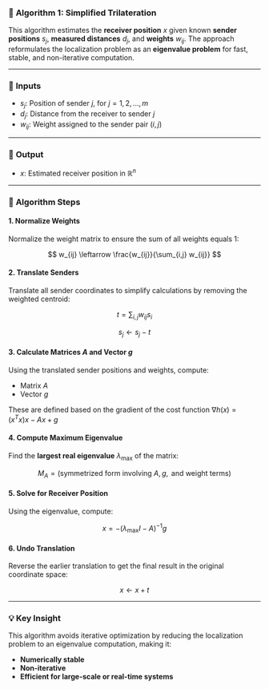 

### 📍 **Algorithm 1: Simplified Trilateration**

This algorithm estimates the **receiver position** $x$ given known **sender positions** $s_j$, **measured distances** $d_j$, and **weights** $w_{ij}$. The approach reformulates the localization problem as an **eigenvalue problem** for fast, stable, and non-iterative computation.

---

### 🔢 **Inputs**

* $s_j$: Position of sender $j$, for $j = 1, 2, ..., m$
* $d_j$: Distance from the receiver to sender $j$
* $w_{ij}$: Weight assigned to the sender pair $(i, j)$

---

### 🎯 **Output**

* $x$: Estimated receiver position in $\mathbb{R}^n$

---

### 🧠 **Algorithm Steps**

#### 1. **Normalize Weights**

Normalize the weight matrix to ensure the sum of all weights equals 1:

$$
w_{ij} \leftarrow \frac{w_{ij}}{\sum_{i,j} w_{ij}}
$$

#### 2. **Translate Senders**

Translate all sender coordinates to simplify calculations by removing the weighted centroid:

$$
t = \sum_{i,j} w_{ij} s_i
$$

$$
s_j \leftarrow s_j - t
$$

#### 3. **Calculate Matrices $A$ and Vector $g$**

Using the translated sender positions and weights, compute:

* Matrix $A$
* Vector $g$

These are defined based on the gradient of the cost function $\nabla h(x) = (x^T x) x - A x + g$

#### 4. **Compute Maximum Eigenvalue**

Find the **largest real eigenvalue** $\lambda_{\max}$ of the matrix:

$$
M_A = (\text{symmetrized form involving } A, g, \text{ and weight terms})
$$

#### 5. **Solve for Receiver Position**

Using the eigenvalue, compute:

$$
x = -(\lambda_{\max} I - A)^{-1} g
$$

#### 6. **Undo Translation**

Reverse the earlier translation to get the final result in the original coordinate space:

$$
x \leftarrow x + t
$$

---

### 💡 **Key Insight**

This algorithm avoids iterative optimization by reducing the localization problem to an eigenvalue computation, making it:

* **Numerically stable**
* **Non-iterative**
* **Efficient for large-scale or real-time systems**



